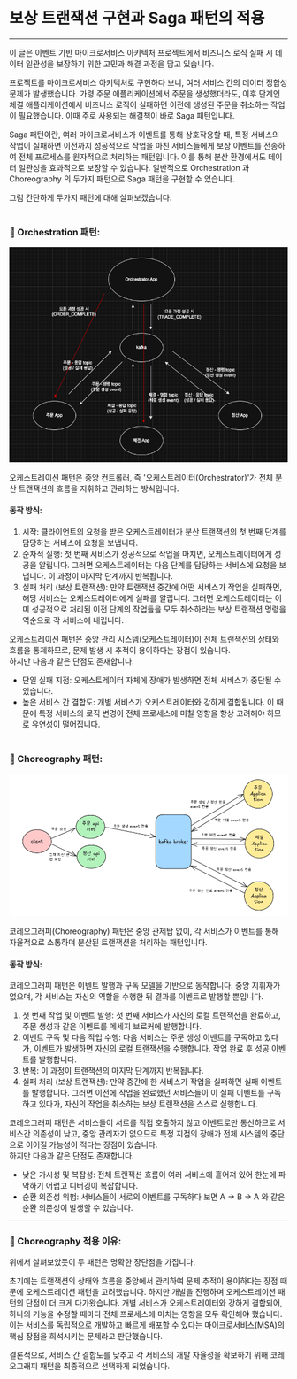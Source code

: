 # 보상 트랜잭션 구현과 Saga 패턴의 적용

---
이 글은 이벤트 기반 마이크로서비스 아키텍처 프로젝트에서 비즈니스 로직 실패 시 데이터 일관성을 보장하기 위한 고민과
해결 과정을 담고 있습니다.
<br>

프로젝트를 마이크로서비스 아키텍처로 구현하다 보니, 여러 서비스 간의 데이터 정합성 문제가 발생했습니다. 가령 주문 
애플리케이션에서 주문을 생성했더라도, 이후 단계인 체결 애플리케이션에서 비즈니스 로직이 실패하면 이전에 생성된 주문을 
취소하는 작업이 필요했습니다. 이때 주로 사용되는 해결책이 바로 Saga 패턴입니다.
<br>

Saga 패턴이란, 여러 마이크로서비스가 이벤트를 통해 상호작용할 때, 특정 서비스의 작업이 실패하면 이전까지 성공적으로
작업을 마친 서비스들에게 보상 이벤트를 전송하여 전체 프로세스를 원자적으로 처리하는 패턴입니다. 이를 통해 분산 환경에서도
데이터 일관성을 효과적으로 보장할 수 있습니다. 일반적으로 Orchestration 과 Choreography 의 두가지 패턴으로 
Saga 패턴을 구현할 수 있습니다. <br>

그럼 간단하게 두가지 패턴에 대해 살펴보겠습니다.
<br></br>

### 📌 Orchestration 패턴:
![오케스트레이션](images/orchestration.png)
<br>

오케스트레이션 패턴은 중앙 컨트롤러, 즉 '오케스트레이터(Orchestrator)'가 전체 분산 트랜잭션의 흐름을 지휘하고 관리하는 방식입니다.
#### 동작 방식:
1. 시작: 클라이언트의 요청을 받은 오케스트레이터가 분산 트랜잭션의 첫 번째 단계를 담당하는 서비스에 요청을 보냅니다.
2. 순차적 실행: 첫 번째 서비스가 성공적으로 작업을 마치면, 오케스트레이터에게 성공을 알립니다. 그러면 오케스트레이터는 다음 단계를 
담당하는 서비스에 요청을 보냅니다. 이 과정이 마지막 단계까지 반복됩니다.
3. 실패 처리 (보상 트랜잭션): 만약 트랜잭션 중간에 어떤 서비스가 작업을 실패하면, 해당 서비스는 오케스트레이터에게 실패를 알립니다. 
그러면 오케스트레이터는 이미 성공적으로 처리된 이전 단계의 작업들을 모두 취소하라는 보상 트랜잭션 명령을 역순으로 각 서비스에 내립니다.

오케스트레이션 패턴은 중앙 관리 시스템(오케스트레이터)이 전체 트랜잭션의 상태와 흐름을 통제하므로, 문제 발생 시 추적이 용이하다는 장점이 있습니다.
<br>
하지만 다음과 같은 단점도 존재합니다.
- 단일 실패 지점: 오케스트레이터 자체에 장애가 발생하면 전체 서비스가 중단될 수 있습니다.
- 높은 서비스 간 결합도: 개별 서비스가 오케스트레이터와 강하게 결합됩니다. 이 때문에 특정 서비스의 로직 변경이 전체 프로세스에 미칠 영향을 
항상 고려해야 하므로 유연성이 떨어집니다.
<br></br>

### 📌 Choreography 패턴:
![코레오그래피](images/choreography.png)
<br>

코레오그래피(Choreography) 패턴은 중앙 관제탑 없이, 각 서비스가 이벤트를 통해 자율적으로 소통하며 분산된 트랜잭션을 처리하는 패턴입니다.
#### 동작 방식:
코레오그래피 패턴은 이벤트 발행과 구독 모델을 기반으로 동작합니다. 중앙 지휘자가 없으며, 각 서비스는 자신의 역할을 수행한 뒤 결과를 이벤트로 
발행할 뿐입니다.
1. 첫 번째 작업 및 이벤트 발행: 첫 번째 서비스가 자신의 로컬 트랜잭션을 완료하고, 주문 생성과 같은 이벤트를 메세지 브로커에 발행합니다.
2. 이벤트 구독 및 다음 작업 수행: 다음 서비스는 주문 생성 이벤트를 구독하고 있다가, 이벤트가 발생하면 자신의 로컬 트랜잭션을 수행합니다.
작업 완료 후 성공 이벤트를 발행합니다.
3. 반복: 이 과정이 트랜잭션의 마지막 단계까지 반복됩니다.
4. 실패 처리 (보상 트랜잭션): 만약 중간에 한 서비스가 작업을 실패하면 실패 이벤트를 발행합니다. 그러면 이전에 작업을 완료했던 서비스들이 
이 실패 이벤트를 구독하고 있다가, 자신의 작업을 취소하는 보상 트랜잭션을 스스로 실행합니다.

코레오그래피 패턴은 서비스들이 서로를 직접 호출하지 않고 이벤트로만 통신하므로 서비스간 의존성이 낮고, 중앙 관리자가 없으므로 특정 지점의 
장애가 전체 시스템의 중단으로 이어질 가능성이 적다는 장점이 있습니다.
<br>
하지만 다음과 같은 단점도 존재합니다.
- 낮은 가시성 및 복잡성: 전체 트랜잭션 흐름이 여러 서비스에 흩어져 있어 한눈에 파악하기 어렵고 디버깅이 복잡합니다.
- 순환 의존성 위험: 서비스들이 서로의 이벤트를 구독하다 보면 A → B → A 와 같은 순환 의존성이 발생할 수 있습니다.

--- 

### 📌 Choreography 적용 이유:
위에서 살펴보았듯이 두 패턴은 명확한 장단점을 가집니다. <br>

초기에는 트랜잭션의 상태와 흐름을 중앙에서 관리하여 문제 추적이 용이하다는 장점 때문에 오케스트레이션 패턴을 고려했습니다.
하지만 개발을 진행하며 오케스트레이션 패턴의 단점이 더 크게 다가왔습니다. 개별 서비스가 오케스트레이터와 강하게 결합되어,
하나의 기능을 수정할 때마다 전체 프로세스에 미치는 영향을 모두 확인해야 했습니다. 이는 서비스를 독립적으로 개발하고 빠르게
배포할 수 있다는 마이크로서비스(MSA)의 핵심 장점을 희석시키는 문제라고 판단했습니다. <br>

결론적으로, 서비스 간 결합도를 낮추고 각 서비스의 개발 자율성을 확보하기 위해 코레오그래피 패턴을 최종적으로 선택하게 되었습니다.












